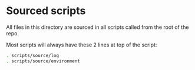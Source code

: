 
Sourced scripts
===============

All files in this directory are sourced in all scripts called from the
root of the repo.

Most scripts will always have these 2 lines at top of the script:

```bash
. scripts/source/log
. scripts/source/environment
```
